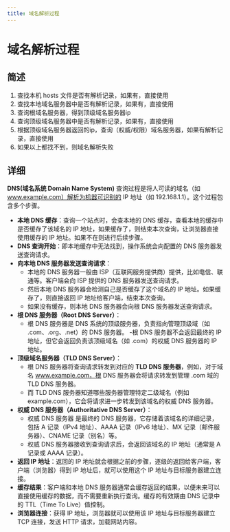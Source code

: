 ```yaml
---
title: 域名解析过程
---
```


# 域名解析过程

## 简述

1. 查找本机 hosts 文件是否有解析记录，如果有，直接使用
2. 查找本地域名服务器中是否有解析记录，如果有，直接使用
3. 查询根域名服务器，得到顶级域名服务器ip
4. 查询顶级域名服务器中是否有解析记录，如果有，直接使用
5. 根据顶级域名服务器返回的ip，查询（权威/权限）域名服务器，如果有解析记录，直接使用
6. 如果以上都找不到，则域名解析失败

## 详细

**DNS(域名系统 Domain Name System)** 查询过程是将人可读的域名（如 www.example.com）解析为机器可识别的 IP 地址（如 192.168.1.1）。这个过程包含多个步骤。
- **本地 DNS 缓存**：查询一个站点时，会查本地的 DNS 缓存，查看本地的缓存中是否缓存了该域名的 IP 地址，如果缓存了，则结束本次查询，让浏览器直接使用缓存的 IP 地址。如果不在则进行后续步骤。
- **DNS 查询开始**：即本地缓存中无法找到，操作系统会向配置的 DNS 服务器发送查询请求。
- **向本地 DNS 服务器发送查询请求**：
    - 本地的 DNS 服务器一般由 ISP（互联网服务提供商）提供，比如电信、联通等。客户端会向 ISP 提供的 DNS 服务器发送查询请求。
    - 然后本地 DNS 服务器会检测自己是否缓存了这个域名的 IP 地址。如果缓存了，则直接返回 IP 地址给客户端，结束本次查询。
    - 如果没有缓存，则本地 DNS 服务器会向根 DNS 服务器发送查询请求。
- **根 DNS 服务器（Root DNS Server）**：
    - 根 DNS 服务器是 DNS 系统的顶级服务器，负责指向管理顶级域（如 .com、.org、.net）的 DNS 服务器。
    -根 DNS 服务器不会返回最终的 IP 地址，但它会返回负责该顶级域名（如 .com）的权威 DNS 服务器的 IP 地址。
- **顶级域名服务器（TLD DNS Server）**：
    - 根 DNS 服务器将查询请求转发到对应的 **TLD DNS 服务器**，例如，对于域名 www.example.com，根 DNS 服务器会将请求转发到管理 .com 域的 TLD DNS 服务器。
    - 而 TLD DNS 服务器知道哪些服务器管理特定二级域名（例如 example.com），它会将请求进一步转发到该域名的权威 DNS 服务器。
- **权威 DNS 服务器（Authoritative DNS Server）**：
    - 权威 DNS 服务器 是最终的 DNS 服务器，它存储着该域名的详细记录，包括 A 记录（IPv4 地址）、AAAA 记录（IPv6 地址）、MX 记录（邮件服务器）、CNAME 记录（别名）等。
    - 权威 DNS 服务器接收到查询请求后，会返回该域名的 IP 地址（通常是 A 记录或 AAAA 记录）。
- **返回 IP 地址**：返回的 IP 地址就会根据之前的步骤，逐级的返回给客户端，客户端（浏览器）得到 IP 地址后，就可以使用这个 IP 地址与目标服务器建立连接。
- **缓存结果**：客户端和本地 DNS 服务器通常会缓存返回的结果，以便未来可以直接使用缓存的数据，而不需要重新执行查询。缓存的有效期由 DNS 记录中的 TTL（Time To Live）值控制。
- **浏览器连接**：获得 IP 地址，浏览器就可以使用该 IP 地址与目标服务器建立 TCP 连接，发送 HTTP 请求，加载网站内容。